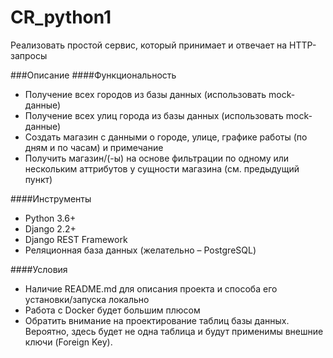 # CR_python1

Реализовать простой сервис, который принимает и отвечает на HTTP-запросы

###Описание
####Функциональность
* Получение всех городов из базы данных (использовать mock-данные)
* Получение всех улиц города из базы данных (использовать mock-данные)
* Создать магазин с данными о городе, улице, графике работы (по дням и по часам) и примечание
* Получить магазин/(-ы) на основе фильтрации по одному или нескольким аттрибутов у сущности магазина (см. предыдущий пункт)

####Инструменты
* Python 3.6+
* Django 2.2+
* Django REST Framework 
* Реляционная база данных (желательно – PostgreSQL)


####Условия
* Наличие README.md для описания проекта и способа его установки/запуска локально
* Работа с Docker будет большим плюсом
* Обратить внимание на проектирование таблиц базы данных. Вероятно, здесь будет не одна таблица и будут применимы внешние ключи (Foreign Key).

### 